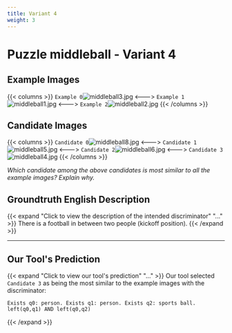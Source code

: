 ```yaml
---
title: Variant 4
weight: 3
---
```


# Puzzle middleball - Variant 4

## Example Images
{{< columns >}}
`Example 0`![middleball3.jpg](/natscene_data/images/middleball3.jpg)
<--->
`Example 1`![middleball1.jpg](/natscene_data/images/middleball1.jpg)
<--->
`Example 2`![middleball2.jpg](/natscene_data/images/middleball2.jpg)
{{< /columns >}}

## Candidate Images
{{< columns >}}
`Candidate 0`![middleball8.jpg](/natscene_data/images/middleball8.jpg)
<--->
`Candidate 1`![middleball5.jpg](/natscene_data/images/middleball5.jpg)
<--->
`Candidate 2`![middleball6.jpg](/natscene_data/images/middleball6.jpg)
<--->
`Candidate 3`![middleball4.jpg](/natscene_data/images/middleball4.jpg)
{{< /columns >}}

*Which candidate among the above candidates is most similar to all the example images? Explain why.*

## Groundtruth English Description

{{< expand "Click to view the description of the intended discriminator" "..." >}}
There is a football in between two people (kickoff position).
{{< /expand >}}

---



## Our Tool's Prediction

{{< expand "Click to view our tool's prediction" "..." >}}
Our tool selected `Candidate 3` as being the most similar to the example images with the discriminator:
```plaintext
Exists q0: person. Exists q1: person. Exists q2: sports ball. left(q0,q1) AND left(q0,q2)
```
{{< /expand >}}
